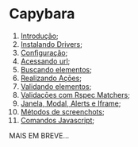 # Capybara

1. [Introdução](https://github.com/amaxsilva/Automacao_Ruby/blob/master/tests/Capybara/01-introducao.md);
2. [Instalando Drivers](https://github.com/amaxsilva/Automacao_Ruby/blob/master/tests/Capybara/02-instalando_drivers.md);
3. [Configuração](https://github.com/amaxsilva/Automacao_Ruby/blob/master/tests/Capybara/03-configurando_projeto.md);
4. [Acessando url](https://github.com/amaxsilva/Automacao_Ruby/blob/master/tests/Capybara/04-acessando_url.md);
5. [Buscando elementos](https://github.com/amaxsilva/Automacao_Ruby/blob/master/tests/Capybara/05-buscando_elementos.md);
6. [Realizando Açōes](https://github.com/amaxsilva/Automacao_Ruby/blob/master/tests/Capybara/06-realizando_acoes.md);
7. [Validando elementos](https://github.com/amaxsilva/Automacao_Ruby/blob/master/tests/Capybara/07-validando_elementos.md);
8. [Validaçōes com Rspec Matchers](https://github.com/amaxsilva/Automacao_Ruby/blob/master/tests/Capybara/08-validacoes_com_rspec_matchers.md);
9. [Janela, Modal, Alerts e Iframe](https://github.com/amaxsilva/Automacao_Ruby/blob/master/tests/Capybara/09-janelas_modal_alerts_iframe.md);
10. [Métodos de screenchots](https://github.com/amaxsilva/Automacao_Ruby/blob/master/tests/Capybara/10-metodos_screenshots.md);
11. [Comandos Javascript](https://github.com/amaxsilva/Automacao_Ruby/blob/master/tests/Capybara/11-comandos_javascript.md);

MAIS EM BREVE...